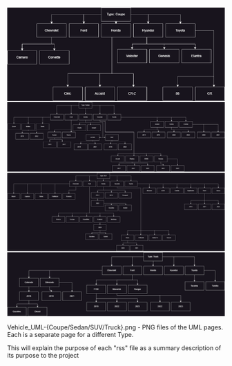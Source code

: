 ![Coupe](https://github.com/NeilNormanJeffState/CIS255_Vehicle/blob/main/rss/Vehicle_UML-Coupe.png)
![Sedan](https://github.com/NeilNormanJeffState/CIS255_Vehicle/blob/main/rss/Vehicle_UML-Sedan.png)
![SUV](https://github.com/NeilNormanJeffState/CIS255_Vehicle/blob/main/rss/Vehicle_UML-SUV.png)
![Truck](https://github.com/NeilNormanJeffState/CIS255_Vehicle/blob/main/rss/Vehicle_UML-Truck.png)

Vehicle_UML-{Coupe/Sedan/SUV/Truck}.png - PNG files of the UML pages. Each is a separate page for a different Type.


This will explain the purpose of each "rss" file as a summary description of its purpose to the project